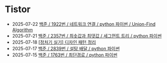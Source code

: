 # Tistor<!-- RECENT POST START -->
- 2025-07-22 [백준 / 1922번 / 네트워크 연결 / python 파이썬 / Union-Find Algorithm](https://seulow-down.tistory.com/399)
- 2025-07-21 [백준 / 2357번 / 최솟값과 최댓값 / 세그먼트 트리 / python 파이썬](https://seulow-down.tistory.com/397)
- 2025-07-18 [[정처기 실기] 디자인 패턴 정리](https://seulow-down.tistory.com/395)
- 2025-07-17 [백준 / 2839번 / 설탕 배달 / python 파이썬](https://seulow-down.tistory.com/394)
- 2025-07-15 [백준 / 1763번 / 최단경로 / python 파이썬](https://seulow-down.tistory.com/393)
<!-- RECENT POST END -->